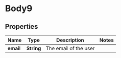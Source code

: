 
# Body9

## Properties
Name | Type | Description | Notes
------------ | ------------- | ------------- | -------------
**email** | **String** | The email of the user | 



